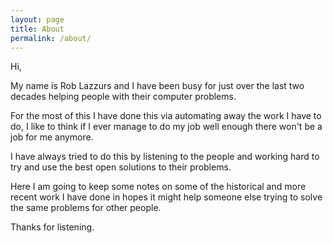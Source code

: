 ```yaml
---
layout: page
title: About
permalink: /about/
---
```


Hi,

My name is Rob Lazzurs and I have been busy for just over the last two decades helping people with their computer problems.

For the most of this I have done this via automating away the work I have to do, I like to think if I ever manage to do my job well enough there won't be a job for me anymore.

I have always tried to do this by listening to the people and working hard to try and use the best open solutions to their problems.

Here I am going to keep some notes on some of the historical and more recent work I have done in hopes it might help someone else trying to solve the same problems for other people.

Thanks for listening.


